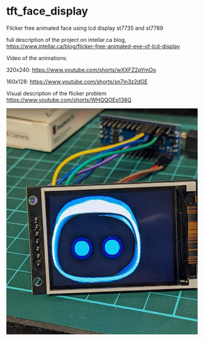 # tft_face_display
Flicker free animated face using lcd display st7735 and st7789



full description of the project on intellar.ca blog,  
https://www.intellar.ca/blog/flicker-free-animated-eye-of-lcd-display

Video of the animations:

320x240:  https://www.youtube.com/shorts/wXXFZ2pYmOo

160x128:  https://www.youtube.com/shorts/sn7in3z2dGE

Visual description of the flicker problem
https://www.youtube.com/shorts/WHQQOEp138Q

![face](https://github.com/intellar/tft_face_display/blob/edcf03d50238068bfbe7845874c556efeec4790b/face1.png)

